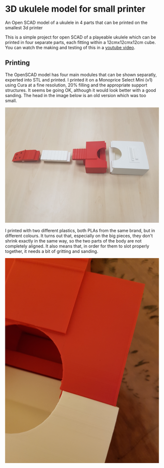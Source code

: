 # 3D ukulele model for small printer

An Open SCAD model of a ukulele in 4 parts that can be printed on the smallest 3d printer

This is a simple project for open SCAD of a playeable ukulele which can be printed in four separate parts, each fitting within a 12cmx12cmx12cm cube. You can watch the making and testing of this in a [youtube video](https://www.youtube.com/watch?v=nVpGd0PeAJA).

## Printing

The OpenSCAD model has four main modules that can be shown separatly, experted into STL and printed. I printed it on a Monoprice Select Mini (v1) using Cura at a fine resolution, 20% filling and the appropriate support structures. It seems be going OK, although it would look better with a good sanding. The head in the image below is an old version which was too small.

![final product](https://github.com/mdaquin/3d-ukulele-model-for-small-printer/raw/master/images/20180119_171701.jpg)

I printed with two different plastics, both PLAs from the same brand, but in different colours. It turns out that, especially on the big pieces, they don't shrink exactly in the same way, so the two parts of the body are not completely aligned. It also means that, in order for them to slot properly together, it needs a bit of gritting and sanding. 

![different colours, different sizes](https://github.com/mdaquin/3d-ukulele-model-for-small-printer/raw/master/images/20180123_175422.jpg)




